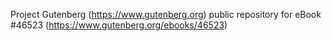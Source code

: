 Project Gutenberg (https://www.gutenberg.org) public repository for eBook #46523 (https://www.gutenberg.org/ebooks/46523)
